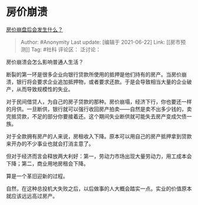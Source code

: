 # 房价崩溃
[房价崩盘后会发生什么？](https://www.zhihu.com/question/279514129/answer/477712733)

> Author: #Anonymity
> Last update: [编辑于 2021-06-22]
> Link: [[房市预测]]
> Tag: #社科
> 评论区：
> 泛讨论：

房价崩溃会怎么影响普通人生活？

断裂的第一环是很多企业向银行贷款所使用的抵押是他们持有的房产。当房价崩溃，银行将会要求企业追加抵押物，或者要求还款。于是会导致相当大量的企业破产，从而导致规模性的失业。

对于民间借贷人，为自己的房子贷款的那种。房价崩塌，经济下行，你也要还一样的月供。一旦断供，银行就可以强行收回房产拍卖——自然是卖不出多少钱的，卖完抵贷款，不足的部分你要接着还。这个期间失业断供就可能失去房产变成欠债一族。

对于全款拥有房产的人来说，房租收入下降。原本可以用自己的房产抵押拿到贷款来开办的不少事业也就会打消主意了。

但对于经济而言会释放两大利好：第一，劳动力市场出现大量劳动力，用工成本会下降；第二，商业用地房租会下降。

算是一个革旧迎新的过程。

自然，在这种总投机大失败之后，以后做事的人大概会踏实一点。实业的价值原本就应该远远高过房产。

